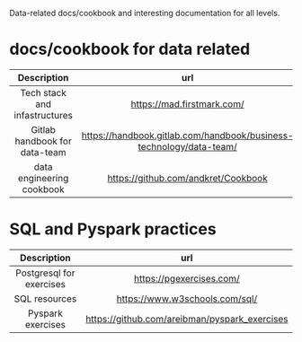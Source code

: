 
Data-related docs/cookbook and interesting documentation for all levels.

<h1>docs/cookbook  for data related</h1>

| Description | url    |
| :-----: | :---: |
| Tech stack and infastructures | https://mad.firstmark.com/   |
| Gitlab handbook for data-team |https://handbook.gitlab.com/handbook/business-technology/data-team/|
| data engineering cookbook | https://github.com/andkret/Cookbook |

<h1>SQL and Pyspark practices</h1>

|Description|url|
| :-----:|:-----:|
|Postgresql for exercises|https://pgexercises.com/|
|SQL resources|https://www.w3schools.com/sql/|
|Pyspark exercises|https://github.com/areibman/pyspark_exercises|